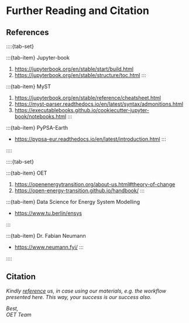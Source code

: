<!-- Relevant References for further reading -->
Further Reading and Citation
=============================

References
-----------

::::{tab-set}

:::{tab-item} Jupyter-book
1. https://jupyterbook.org/en/stable/start/build.html
1. https://jupyterbook.org/en/stable/structure/toc.html
:::

:::{tab-item} MyST
1. https://jupyterbook.org/en/stable/reference/cheatsheet.html
1. https://myst-parser.readthedocs.io/en/latest/syntax/admonitions.html
1. https://executablebooks.github.io/cookiecutter-jupyter-book/notebooks.html
:::

:::{tab-item} PyPSA-Earth
* https://pypsa-eur.readthedocs.io/en/latest/introduction.html
:::

::::

::::{tab-set}

:::{tab-item} OET
1. https://openenergytransition.org/about-us.html#theory-of-change
1. https://open-energy-transition.github.io/handbook/
:::

:::{tab-item} Data Science for Energy System Modelling
* https://www.tu.berlin/ensys
<!-- 1. https://moseskonto.tu-berlin.de/moses/modultransfersystem/bolognamodule/beschreibung/anzeigen.html;jsessionid=DQfixqzzpn1XIg5N1GG7S9um4EDykZn99AHmH6Fj.moseskonto?number=31027&version=1&sprache=2 -->
<!-- 1. https://fneum.github.io/data-science-for-esm/09-workshop-pypsa.html -->
:::

:::{tab-item} Dr. Fabian Neumann
* https://www.neumann.fyi/
:::

::::

<!-- 1. Jupyter-book
    * https://jupyterbook.org/en/stable/start/build.html
    * https://jupyterbook.org/en/stable/structure/toc.html
1. MyST
    * https://jupyterbook.org/en/stable/reference/cheatsheet.html
    * https://myst-parser.readthedocs.io/en/latest/syntax/admonitions.html
    * https://executablebooks.github.io/cookiecutter-jupyter-book/notebooks.html
1. PyPSA-Earth:
    * https://pypsa-eur.readthedocs.io/en/latest/introduction.html
1. Open Energy Transition
    * https://openenergytransition.org/about-us.html#theory-of-change
    * https://open-energy-transition.github.io/handbook/
1. Data Science for Energy System Modelling
    * https://www.tu.berlin/ensys
    * https://fneum.github.io/data-science-for-esm/09-workshop-pypsa.html
    * https://moseskonto.tu-berlin.de/moses/modultransfersystem/bolognamodule/beschreibung/anzeigen.html;jsessionid=DQfixqzzpn1XIg5N1GG7S9um4EDykZn99AHmH6Fj.moseskonto?number=31027&version=1&sprache=2
1. Dr. Fabian Neumann
    * https://www.neumann.fyi/ -->


Citation
---------
<!-- <mark style="background-color: peachpuff; color: black"> -->
*Kindly [reference][OET] us, in case using our materials, e.g. the workflow presented here.
This way, your success is our success also.*

_Best,
<br />OET Team_

[OET]:  https://openenergytransition.org/
